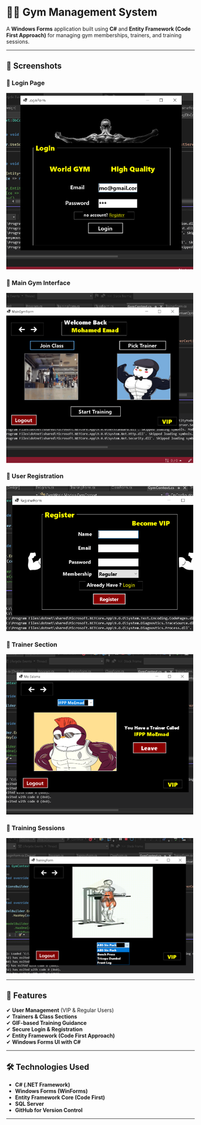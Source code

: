 # 🏋️‍♂️ Gym Management System  

A **Windows Forms** application built using **C#** and **Entity Framework (Code First Approach)** for managing gym memberships, trainers, and training sessions.

---

## 📸 Screenshots  

### 🔹 Login Page  
<img src="gym_img/login.png" width="500">  

### 🔹 Main Gym Interface  
<img src="gym_img/maingym.png" width="500">  

### 🔹 User Registration  
<img src="gym_img/reg.png" width="500">  

### 🔹 Trainer Section  
<img src="gym_img/trainer.png" width="500">  

### 🔹 Training Sessions  
<img src="gym_img/training.png" width="500">  

---

## 📌 Features  

✔ **User Management** (VIP & Regular Users)  
✔ **Trainers & Class Sections**  
✔ **GIF-based Training Guidance**  
✔ **Secure Login & Registration**  
✔ **Entity Framework (Code First Approach)**  
✔ **Windows Forms UI with C#**  

---

## 🛠️ Technologies Used  

- **C# (.NET Framework)**  
- **Windows Forms (WinForms)**  
- **Entity Framework Core (Code First)**  
- **SQL Server**  
- **GitHub for Version Control**  

---

